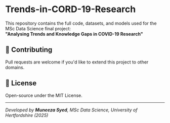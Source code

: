 # Trends-in-CORD-19-Research
This repository contains the full code, datasets, and models used for the MSc Data Science final project:  
**"Analysing Trends and Knowledge Gaps in COVID-19 Research"**
## 🤝 Contributing  
Pull requests are welcome if you'd like to extend this project to other domains.

## 📄 License  
Open-source under the MIT License.

---

_Developed by **Muneeza Syed**, MSc Data Science, University of Hertfordshire (2025)_
